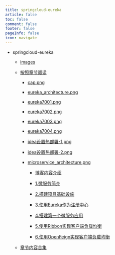```yaml
---
title: springcloud-eureka
article: false
toc: false
comment: false
footer: false
pageInfo: false
icon: navigate
---
```


- springcloud-eureka

    - <a class="breadcrumb-link" href="images">images</a>

    - <a class="breadcrumb-link" href="shardings">按照章节阅读</a>


        - <a class="breadcrumb-link" href="shardings/cap.png">cap.png</a>

        - <a class="breadcrumb-link" href="shardings/eureka_architecture.png">eureka_architecture.png</a>

        - <a class="breadcrumb-link" href="shardings/eureka7001.png">eureka7001.png</a>

        - <a class="breadcrumb-link" href="shardings/eureka7002.png">eureka7002.png</a>

        - <a class="breadcrumb-link" href="shardings/eureka7003.png">eureka7003.png</a>

        - <a class="breadcrumb-link" href="shardings/eureka7004.png">eureka7004.png</a>

        - <a class="breadcrumb-link" href="shardings/idea设置热部署-1.png">idea设置热部署-1.png</a>

        - <a class="breadcrumb-link" href="shardings/idea设置热部署-2.png">idea设置热部署-2.png</a>

        - <a class="breadcrumb-link" href="shardings/microservice_architecture.png">microservice_architecture.png</a>

            - <a class="breadcrumb-link" href="shardings//springcloud-eureka-chapter-0.博客内容介绍.html">博客内容介绍</a>

            - <a class="breadcrumb-link" href="shardings//springcloud-eureka-chapter-1.微服务简介.html">1.微服务简介</a>

            - <a class="breadcrumb-link" href="shardings//springcloud-eureka-chapter-2.搭建项目基础设施.html">2.搭建项目基础设施</a>

            - <a class="breadcrumb-link" href="shardings//springcloud-eureka-chapter-3.使用Eureka作为注册中心.html">3.使用Eureka作为注册中心</a>

            - <a class="breadcrumb-link" href="shardings//springcloud-eureka-chapter-4.搭建第一个微服务应用.html">4.搭建第一个微服务应用</a>

            - <a class="breadcrumb-link" href="shardings//springcloud-eureka-chapter-5.使用Ribbon实现客户端负载均衡.html">5.使用Ribbon实现客户端负载均衡</a>

            - <a class="breadcrumb-link" href="shardings//springcloud-eureka-chapter-6.使用OpenFeign实现客户端负载均衡.html">6.使用OpenFeign实现客户端负载均衡</a>

    - <a class="breadcrumb-link" href="springcloud-eureka.html#intro">章节内容合集</a>
